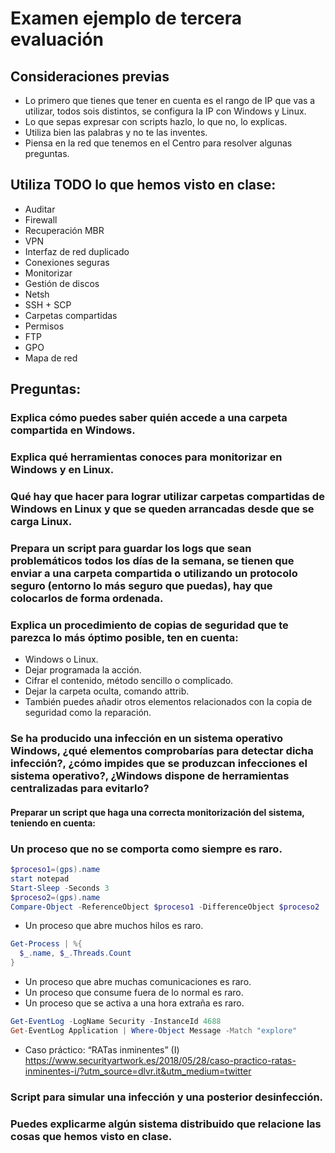 # Examen ejemplo de tercera evaluación

## Consideraciones previas
- Lo primero que tienes que tener en cuenta es el rango de IP que vas a utilizar, todos sois distintos, se configura la IP con Windows y Linux.
- Lo que sepas expresar con scripts hazlo, lo que no, lo explicas.
- Utiliza bien las palabras y no te las inventes.
- Piensa en la red que tenemos en el Centro para resolver algunas preguntas.

## Utiliza TODO lo que hemos visto en clase:
- Auditar
- Firewall
- Recuperación MBR
- VPN
- Interfaz de red duplicado
- Conexiones seguras
- Monitorizar
- Gestión de discos
- Netsh
- SSH + SCP
- Carpetas compartidas
- Permisos
- FTP
- GPO
- Mapa de red

## Preguntas:
### Explica cómo puedes saber quién accede a una carpeta compartida en Windows.
### Explica qué herramientas conoces para monitorizar en Windows y en Linux.
### Qué hay que hacer para lograr utilizar carpetas compartidas de Windows en Linux y que se queden arrancadas desde que se carga Linux.
### Prepara un script para guardar los logs que sean problemáticos todos los días de la semana, se tienen que enviar a una carpeta compartida o utilizando un protocolo seguro (entorno lo más seguro que puedas), hay que colocarlos de forma ordenada.
### Explica un procedimiento de copias de seguridad que te parezca lo más óptimo posible, ten en cuenta:
  - Windows o Linux.
  - Dejar programada la acción.
  - Cifrar el contenido, método sencillo o complicado.
  - Dejar la carpeta oculta, comando attrib.
  - También puedes añadir otros elementos relacionados con la copia de seguridad como la reparación.
### Se ha producido una infección en un sistema operativo Windows, ¿qué elementos comprobarías para detectar dicha infección?, ¿cómo impides que se produzcan infecciones el sistema operativo?, ¿Windows dispone de herramientas centralizadas para evitarlo?
#### Preparar un script que haga una correcta monitorización del sistema, teniendo en cuenta:
### Un proceso que no se comporta como siempre es raro.
```PowerShell
$proceso1=(gps).name
start notepad
Start-Sleep -Seconds 3
$proceso2=(gps).name
Compare-Object -ReferenceObject $proceso1 -DifferenceObject $proceso2
  ```
  - Un proceso que abre muchos hilos es raro.
  ```PowerShell
  Get-Process | %{
    $_.name, $_.Threads.Count
}
  ```
  - Un proceso que abre muchas comunicaciones es raro.
  - Un proceso que consume fuera de lo normal es raro.
  - Un proceso que se activa a una hora extraña es raro.
  ```PowerShell
  Get-EventLog -LogName Security -InstanceId 4688
  Get-EventLog Application | Where-Object Message -Match "explore" 
  ```
  - Caso práctico: “RATas inminentes” (I) https://www.securityartwork.es/2018/05/28/caso-practico-ratas-inminentes-i/?utm_source=dlvr.it&utm_medium=twitter
### Script para simular una infección y una posterior desinfección.
### Puedes explicarme algún sistema distribuido que relacione las cosas que hemos visto en clase.
